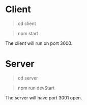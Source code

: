 # Client

> cd client

> npm start


The client will run on port 3000.


# Server

> cd server

> npm run devStart


The server will have port 3001 open.